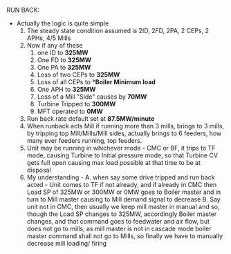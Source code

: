 RUN BACK:
- Actually the logic is quite simple
    1. The steady state condition assumed is 2ID, 2FD, 2PA, 2 CEPs, 2 APHs,  4/5 Mills
    2. Now if any of these
        1. one ID to **325MW**
        2. One FD to **325MW**
        3. One PA to **325MW**
        4. Loss of two CEPs to **325MW**
        5. Loss of all CEPs to ***Boiler Minimum load**
        6. One APH to **325MW**
        7. Loss of a Mill "Side" causes by **70MW**
        8. Turbine Tripped to **300MW**
        9. MFT operated to **0MW**
    3. Run back rate default set at **87.5MW/minute**
    4. When runback acts Mill if running more than 3 mills, brings to 3 mills, by tripping top Mill/Mills/Mill sides, actually brings to 6 feeders, how many ever feeders running, top feeders.
    4. Unit may be running in whichever mode - CMC or BF, it trips to TF mode, causing Turbine to Initial pressure mode, so that Turbine CV gets full open causing max load possible at that time to be at disposal
    5. My understanding -
        A.  when  say some drive tripped and run back acted - Unit comes to TF if not already, and if already in CMC then Load SP of 325MW or 300MW or 0MW goes to Boiler master and in turn to Mill master causing to Mill demand signal to decrease
        B. Say unit not in CMC, then usually we keep mill master in manual and so, though the Load SP changes to 325MW, accordingly Boiler master changes, and that command goes to feedwater and air flow, but does not go to mills, as mill master is not in cascade mode boiler master command shall not go to Mills, so finally we have to manually decrease mill loading/ firing
        



